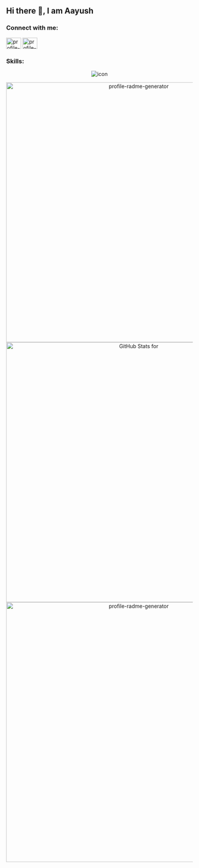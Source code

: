 ## Hi there 👋, I am Aayush

<!-- ![SVG Banners](https://svg-banners.vercel.app/api?type=glitch&text1=Aayush%20Siwach&width=900&height=400) -->

<!-- <img src="https://github-profile-trophy.vercel.app/?username=aayushsiwa&theme=matrix&column=6&no-frame=false&no-bg=false&margin-w=19&margin-h=19" alt="image" /> -->

### Connect with me:

<p align="center">

<a href="https://github.com/aayushsiwa" target="blank"><img align="center" src="https://raw.githubusercontent.com/rahuldkjain/github-profile-readme-generator/master/src/images/icons/Social/github.svg" alt="profile-radme-generator" height="30" width="40" /></a> <a href="https://instagram.com/siwaaayush7" target="blank"><img align="center" src="https://raw.githubusercontent.com/rahuldkjain/github-profile-readme-generator/master/src/images/icons/Social/instagram.svg" alt="profile-radme-generator" height="30" width="40" /></a>

</p>

### Skills:

<p align="center">
<img src='https://skillicons.dev/icons?i=html,css,tailwind,bootstrap,svelte,react,next,flask,django,nodejs,ts,js,postgres,mysql' alt="icon" />
</p>

<p align = "center">

<img width="700" src="https://github-readme-stats.vercel.app/api?username=aayushsiwa&show_icons=true&theme=dark&locale=en&hide_border=false" alt="profile-radme-generator" />

<img src="https://github-readme-streak-stats.herokuapp.com?user=aayushsiwa&theme=dark&date_format=j%20M%5B%20Y%5D" alt="GitHub Stats for" width="700">

<img src="https://github-readme-stats.vercel.app/api/top-langs/?username=aayushsiwa&theme=dark&size_weight=0&count_weight=1&langs_count=20&layout=compact" alt="profile-radme-generator" width="700" />
</p>
